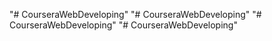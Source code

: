 "# CourseraWebDeveloping" 
"# CourseraWebDeveloping" 
"# CourseraWebDeveloping" 
"# CourseraWebDeveloping" 
